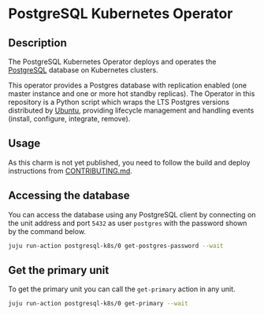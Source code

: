 # PostgreSQL Kubernetes Operator

## Description

The PostgreSQL Kubernetes Operator deploys and operates the [PostgreSQL](https://www.postgresql.org/about/) database on Kubernetes clusters.

This operator provides a Postgres database with replication enabled (one master instance and one or more hot standby replicas). The Operator in this repository is a Python script which wraps the LTS Postgres versions distributed by [Ubuntu](https://hub.docker.com/r/ubuntu/postgres), providing lifecycle management and handling events (install, configure, integrate, remove).

## Usage

As this charm is not yet published, you need to follow the build and deploy instructions from [CONTRIBUTING.md](CONTRIBUTING.md).

## Accessing the database

You can access the database using any PostgreSQL client by connecting on the unit address and port `5432` as user `postgres` with the password shown by the command below.

```bash
juju run-action postgresql-k8s/0 get-postgres-password --wait
```

## Get the primary unit

To get the primary unit you can call the `get-primary` action in any unit.

```bash
juju run-action postgresql-k8s/0 get-primary --wait
```